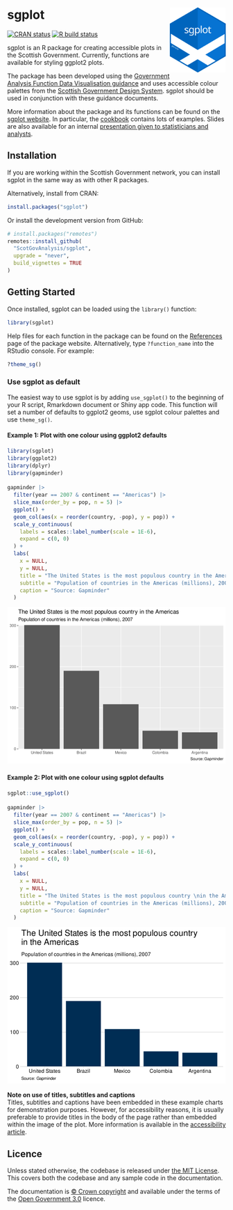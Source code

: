 
<!-- README.md is generated from README.Rmd. Please edit that file -->

# sgplot <img src="man/figures/logo.svg" alt="sgplot logo" align="right" height="150"/>

<!-- badges: start -->

[![CRAN
status](https://www.r-pkg.org/badges/version/sgplot)](https://CRAN.R-project.org/package=sgplot)
[![R build
status](https://github.com/ScotGovAnalysis/sgplot/workflows/R-CMD-check/badge.svg)](https://github.com/ScotGovAnalysis/sgplot/actions/workflows/R-CMD-check.yaml)
<!-- badges: end -->

sgplot is an R package for creating accessible plots in the Scottish
Government. Currently, functions are available for styling ggplot2
plots.

The package has been developed using the [Government Analysis Function
Data Visualisation
guidance](https://analysisfunction.civilservice.gov.uk/policy-store/data-visualisation-charts/)
and uses accessible colour palettes from the [Scottish Government Design
System](https://designsystem.gov.scot/guidance/charts/data-visualisation-colour-palettes).
sgplot should be used in conjunction with these guidance documents.

More information about the package and its functions can be found on the
[sgplot website](https://ScotGovAnalysis.github.io/sgplot/). In
particular, the
[cookbook](https://ScotGovAnalysis.github.io/sgplot/articles/cookbook.html)
contains lots of examples. Slides are also available for an internal
[presentation given to statisticians and
analysts](https://alice-hannah.github.io/presentations-and-blogs/2023-06-19_sgplot/slides.html).

## Installation

If you are working within the Scottish Government network, you can
install sgplot in the same way as with other R packages.

Alternatively, install from CRAN:

``` r
install.packages("sgplot")
```

Or install the development version from GitHub:

``` r
# install.packages("remotes")
remotes::install_github(
  "ScotGovAnalysis/sgplot",
  upgrade = "never",
  build_vignettes = TRUE
)
```

## Getting Started

Once installed, sgplot can be loaded using the `library()` function:

``` r
library(sgplot)
```

Help files for each function in the package can be found on the
[References](https://ScotGovAnalysis.github.io/sgplot/reference/) page
of the package website. Alternatively, type `?function_name` into the
RStudio console. For example:

``` r
?theme_sg()
```

### Use sgplot as default

The easiest way to use sgplot is by adding `use_sgplot()` to the
beginning of your R script, Rmarkdown document or Shiny app code. This
function will set a number of defaults to ggplot2 geoms, use sgplot
colour palettes and use `theme_sg()`.

#### Example 1: Plot with one colour using ggplot2 defaults

``` r
library(sgplot)
library(ggplot2)
library(dplyr)
library(gapminder)

gapminder |> 
  filter(year == 2007 & continent == "Americas") |>
  slice_max(order_by = pop, n = 5) |>
  ggplot() +
  geom_col(aes(x = reorder(country, -pop), y = pop)) +
  scale_y_continuous(
    labels = scales::label_number(scale = 1E-6),
    expand = c(0, 0)
  ) +
  labs(
    x = NULL,
    y = NULL,
    title = "The United States is the most populous country in the Americas",
    subtitle = "Population of countries in the Americas (millions), 2007",
    caption = "Source: Gapminder"
  )
```

<img src="man/figures/README-ex1-1.svg" alt="A bar chart with grey background, white grid lines and dark grey bars."  />

#### Example 2: Plot with one colour using sgplot defaults

``` r
sgplot::use_sgplot()

gapminder |> 
  filter(year == 2007 & continent == "Americas") |>
  slice_max(order_by = pop, n = 5) |>
  ggplot() +
  geom_col(aes(x = reorder(country, -pop), y = pop)) +
  scale_y_continuous(
    labels = scales::label_number(scale = 1E-6),
    expand = c(0, 0)
  ) +
  labs(
    x = NULL,
    y = NULL,
    title = "The United States is the most populous country \nin the Americas",
    subtitle = "Population of countries in the Americas (millions), 2007",
    caption = "Source: Gapminder"
  )
```

<img src="man/figures/README-ex2-1.svg" alt="A bar chart with white background, light grey horizontal grid lines dark blue bars."  />

**Note on use of titles, subtitles and captions** <br> Titles, subtitles
and captions have been embedded in these example charts for
demonstration purposes. However, for accessibility reasons, it is
usually preferable to provide titles in the body of the page rather than
embedded within the image of the plot. More information is available in
the [accessibility
article](https://ScotGovAnalysis.github.io/sgplot/articles/accessibility.html#other-accessibility-considerations).

## Licence

Unless stated otherwise, the codebase is released under [the MIT
License](LICENSE). This covers both the codebase and any sample code in
the documentation.

The documentation is [© Crown
copyright](https://www.nationalarchives.gov.uk/information-management/re-using-public-sector-information/uk-government-licensing-framework/crown-copyright/)
and available under the terms of the [Open Government
3.0](https://www.nationalarchives.gov.uk/doc/open-government-licence/version/3/)
licence.
